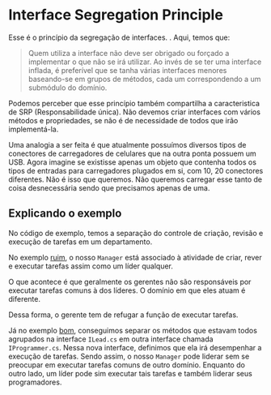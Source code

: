 # Interface Segregation Principle

Esse é o princípio da segregação de interfaces. . Aqui, temos que:

> Quem utiliza a interface não deve ser obrigado ou forçado a implementar o que não se irá utilizar. Ao invés de se ter uma interface inflada, é preferível que se tanha várias interfaces menores baseando-se em grupos de métodos, cada um correspondendo a um submódulo do domínio.

Podemos perceber que esse princípio também compartilha a caracteristica de SRP (Responsabilidade única). Não devemos criar interfaces com vários métodos e propriedades, se não é de necessidade de todos que irão implementá-la.

Uma analogia a ser feita é que atualmente possuímos diversos tipos de conectores de carregadores de celulares que na outra ponta possuem um USB. Agora imagine se existisse apenas um objeto que contenha todos os tipos de entradas para carregadores plugados em si, com 10, 20 conectores diferentes. Não é isso que queremos. Não queremos carregar esse tanto de coisa desnecessária sendo que precisamos apenas de uma.

## Explicando o exemplo

No código de exemplo, temos a separação do controle de criação, revisão e execução de tarefas em um departamento.
  
No exemplo [ruim](https://github.com/richielybmp/solid-design-principles-in-c-sharp/tree/master/ISP.InterfaceSegregationPrinciple/Bad), o nosso `Manager` está associado à atividade de criar, rever e executar tarefas assim como um líder qualquer.

O que acontece é que geralmente os gerentes não são responsáveis por executar tarefas comuns à dos líderes. O domínio em que eles atuam é diferente.

Dessa forma, o gerente tem de refugar a função de executar tarefas.

Já no exemplo [bom](https://github.com/richielybmp/solid-design-principles-in-c-sharp/tree/master/ISP.InterfaceSegregationPrinciple/Good), conseguimos separar os métodos que estavam todos agrupados na interface `ILead.cs` em outra interface chamada `IProgrammer.cs`.
Nessa nova interface, definimos que ela irá desempenhar a execução de tarefas. Sendo assim, o nosso `Manager` pode liderar sem se preocupar em executar tarefas comuns de outro domínio. Enquanto do outro lado, um líder pode sim executar tais tarefas e também liderar seus programadores.
